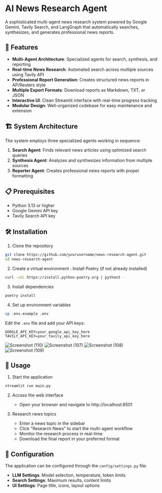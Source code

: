 # AI News Research Agent

A sophisticated multi-agent news research system powered by Google Gemini, Tavily Search, and LangGraph that automatically searches, synthesizes, and generates professional news reports.

## 🚀 Features

- **Multi-Agent Architecture**: Specialized agents for search, synthesis, and reporting
- **Real-time News Research**: Automated search across multiple sources using Tavily API
- **Professional Report Generation**: Creates structured news reports in AP/Reuters style
- **Multiple Export Formats**: Download reports as Markdown, TXT, or JSON
- **Interactive UI**: Clean Streamlit interface with real-time progress tracking
- **Modular Design**: Well-organized codebase for easy maintenance and extension

## 🏗️ System Architecture

The system employs three specialized agents working in sequence:

1. **Search Agent**: Finds relevant news articles using optimized search queries
2. **Synthesis Agent**: Analyzes and synthesizes information from multiple sources
3. **Reporter Agent**: Creates professional news reports with proper formatting

## 📋 Prerequisites

- Python 3.13 or higher
- Google Gemini API key
- Tavily Search API key

## 🛠️ Installation

1. Clone the repository
```bash
git clone https://github.com/yourusername/news-research-agent.git
cd news-research-agent
```

2. Create a virtual environment : Install Poetry (if not already installed)

```bash
curl -sSL https://install.python-poetry.org | python3 -
```

3. Install dependencies
```bash
poetry install
```

4. Set up environment variables
```bash
cp .env.example .env
```

Edit the `.env` file and add your API keys:
```
GOOGLE_API_KEY=your_google_api_key_here
TAVILY_API_KEY=your_tavily_api_key_here
```

![Screenshot (110)](https://github.com/user-attachments/assets/313f88f6-dade-4f0f-941c-18515a4edca5)
![Screenshot (107)](https://github.com/user-attachments/assets/a05745ee-179c-4d68-a302-20c3f0b0a9ee)
![Screenshot (108)](https://github.com/user-attachments/assets/91a53610-cb9a-4ebf-8497-4f4eb63f986d)
![Screenshot (109)](https://github.com/user-attachments/assets/06973873-91b8-4999-adba-0ed1bdabbd0f)

## 🚀 Usage

1. Start the application
```bash
streamlit run main.py
```

2. Access the web interface
   - Open your browser and navigate to http://localhost:8501

3. Research news topics
   - Enter a news topic in the sidebar
   - Click "Research News" to start the multi-agent workflow
   - Monitor the research process in real-time
   - Download the final report in your preferred format

## 🔧 Configuration

The application can be configured through the `config/settings.py` file:

- **LLM Settings**: Model selection, temperature, token limits
- **Search Settings**: Maximum results, content limits
- **UI Settings**: Page title, icons, layout options
